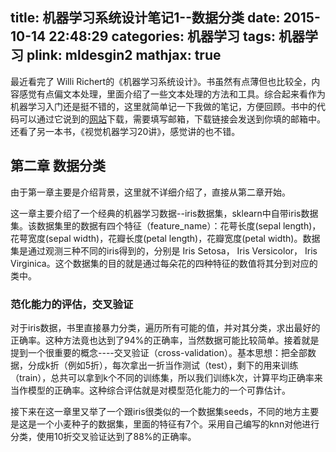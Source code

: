 title: 机器学习系统设计笔记1--数据分类
date: 2015-10-14 22:48:29
categories: 机器学习
tags: 机器学习
plink: mldesgin2
mathjax: true
---

最近看完了 Willi Richert的《机器学习系统设计》。书虽然有点薄但也比较全，内容感觉有点偏文本处理，里面介绍了一些文本处理的方法和工具。综合起来看作为机器学习入门还是挺不错的，这里就简单记一下我做的笔记，方便回顾。书中的代码可以通过它说到的[网站](https://www.packtpub.com/books/content/support/11704)下载，需要填写邮箱，下载链接会发送到你填的邮箱中。还看了另一本书，《视觉机器学习20讲》，感觉讲的也不错。

## 第二章 数据分类

由于第一章主要是介绍背景，这里就不详细介绍了，直接从第二章开始。

这一章主要介绍了一个经典的机器学习数据--iris数据集，sklearn中自带iris数据集。该数据集里的数据有四个特征（feature_name）：花萼长度(sepal length)，花萼宽度(sepal width)，花瓣长度(petal length)，花瓣宽度(petal width)。数据集是通过观测三种不同的iris得到的，分别是 Iris Setosa， Iris Versicolor， Iris Virginica。这个数据集的目的就是通过每朵花的四种特征的数值将其分到对应的类中。

### 范化能力的评估，交叉验证

对于iris数据，书里直接暴力分类，遍历所有可能的值，并对其分类，求出最好的正确率。这种方法竟也达到了94%的正确率，当然数据可能比较简单。接着就是提到一个很重要的概念----交叉验证（cross-validation）。基本思想：把全部数据，分成k折（例如5折），每次拿出一折当作测试（test），剩下的用来训练（train），总共可以拿到k个不同的训练集，所以我们训练k次，计算平均正确率来当作模型的正确率。这种综合评估就是对模型范化能力的一个可靠估计。

接下来在这一章里又举了一个跟iris很类似的一个数据集seeds，不同的地方主要是这是一个小麦种子的数据集，里面的特征有7个。采用自己编写的knn对他进行分类，使用10折交叉验证达到了88%的正确率。
